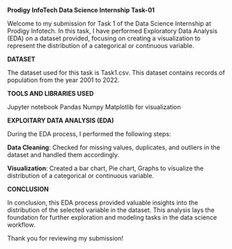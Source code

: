 **Prodigy InfoTech Data Science Internship Task-01**

Welcome to my submission for Task 1 of the Data Science Internship at Prodigy Infotech. In this task, I have performed Exploratory Data Analysis (EDA) on a dataset provided, focusing on creating a visualization to represent the distribution of a categorical or continuous variable.

**DATASET**

The dataset used for this task is Task1.csv. This dataset contains records of population from the year 2001 to 2022.

**TOOLS AND LIBRARIES USED**

Jupyter notebook
Pandas
Numpy
Matplotlib for visualization

**EXPLOITARY DATA ANALYSIS (EDA)**

During the EDA process, I performed the following steps:

**Data Cleaning**: Checked for missing values, duplicates, and outliers in the dataset and handled them accordingly.

**Visualization**: Created a bar chart, Pie chart, Graphs to visualize the distribution of a categorical or continuous variable.

**CONCLUSION**

In conclusion, this EDA process provided valuable insights into the distribution of the selected variable in the dataset. This analysis lays the foundation for further exploration and modeling tasks in the data science workflow.

Thank you for reviewing my submission!
